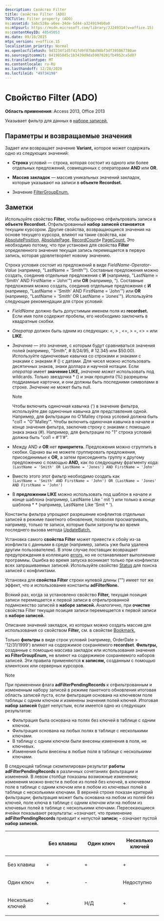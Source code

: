 ```yaml
---
description: Свойство Filter
title: Свойство Filter (ADO)
TOCTitle: Filter property (ADO)
ms:assetid: 5abc528a-a6ee-34de-5d44-a3249194b0a0
ms:mtpsurl: https://msdn.microsoft.com/library/JJ249314(v=office.15)
ms:contentKeyID: 48545053
ms.date: 09/18/2015
mtps_version: v=office.15
localization_priority: Normal
ms.openlocfilehash: 9d3234f1d5f41fd9f07b8d98bf3df395067780ae
ms.sourcegitcommit: 0419850d5c1b3439d9da59070201fb4952ca5d07
ms.translationtype: MT
ms.contentlocale: ru-RU
ms.lasthandoff: 12/28/2020
ms.locfileid: "49734198"
---
```

# <a name="filter-property-ado"></a>Свойство Filter (ADO)


**Область применения**: Access 2013, Office 2013

Указывает фильтр для данных в [наборе записей.](recordset-object-ado.md)

## <a name="settings-and-return-values"></a>Параметры и возвращаемые значения

Задает или возвращает значение **Variant,** которое может содержать одно из следующих значений:

  - **Строка** условий — строка, которая состоит из одного или более отдельных предложений, совмещенных с операторами **AND** или **OR.**

  - **Массив закладок** — массив уникальных значений закладок, которые указывают на записи в **объекте Recordset.**

  - Значение [FilterGroupEnum.](filtergroupenum.md)

## <a name="remarks"></a>Заметки

Используйте свойство **Filter,** чтобы выборочно отфильтровать записи в **объекте Recordset.** Отфильтрованный **набор записей становится** текущим курсором. Другие свойства, возвращающиеся значения на основе текущего курсора, влияют на такие свойства, как [AbsolutePosition,](absoluteposition-property-ado.md) [AbsolutePage,](absolutepage-property-ado.md) [RecordCount](recordcount-property-ado.md)и [PageCount.](pagecount-property-ado.md) Это необходимо потому, что при установке для свойства **Filter** определенного значения текущая запись перемещается в первую запись, которая удовлетворяет новому значению.

Строка условия состоит из предложений в виде *FieldName-Operator-Value* (например, "LastName = 'Smith'"). Составные предложения можно создать, соединив отдельные предложения с **И** (например, "LastName = 'Smith' AND FirstName = 'John'") или **OR** (например, "). Составные предложения можно создать, соединив отдельные предложения с **И** (например, "LastName = 'Smith' AND FirstName = 'John'") или **OR** (например, "LastName = 'Smith' OR LastName = 'Jones'"). Используйте следующие рекомендации для строк условий:

  - *FieldName* должно быть допустимым именем поля из **recordset.** Если имя поля содержит пробелы, его необходимо заключить в квадратные скобки.

  - *Оператор* должен быть одним из следующих: \<, \> , \<=, \> =, \<\> = или **LIKE**.

  - *Значение* — это значение, с которым будут сравниваться значения полей (например, "Smith", \# 8/24/95, \# 12.345 или $50.00). Используйте одиночковые кавычка со строками и знаками с знаками с знаками \# () с датами. Для чисел можно использовать десятичных знаков, знаки доллара и научной нотации. Если *оператор* имеет **значение LIKE,** *значение может* использовать под wildcards. Только звездочка \* () и знак процента (%) разрешены поддиамные карточки, и они должны быть последними символами в строке. *Значение* не может быть null.

    > [!NOTE]
    > Чтобы включить одиночная кавычка (') в значение фильтра, используйте две одиночные кавычка для представления одной. Например, для фильтрации по O'Malley строка условий должна быть "col1 = "O''Malley'". Чтобы включить одиночная кавычка в начале и конце значения фильтра, заключив строку с знаками с помощью знака знака (#). Например, для фильтрации по "1" строка условий должна быть "col1 = #'1'#".

-   Между AND и **OR** нет **приоритета.** Предложения можно сгруппить в скобки. Однако вы не можете группировать предложения, присоединимые к **OR,** а затем присоединять группу к другому предложению с помощью **AND,** как по следующему фрагменту кода:  
 `(LastName = 'Smith' OR LastName = 'Jones') AND FirstName = 'John'`  
  
-   Вместо этого этот фильтр необходимо создать как  
 `(LastName = 'Smith' AND FirstName = 'John') OR (LastName = 'Jones' AND FirstName = 'John')`  

  - В **предложении LIKE** можно использовать под шаблон в начале и конце шаблона (например, LastName Like ' mit ') или только в конце шаблона \* \* (например, LastName Like 'Smit \* ').

Константы фильтра упрощают разрешение конфликтов отдельных записей в режиме пакетного обновления, позволяя просматривать, например, только те записи, которые были затронуты во время последнего вызова метода [UpdateBatch.](updatebatch-method-ado.md)

Установка самого **свойства Filter** может привести к сбойу из-за конфликта с данными в среде (например, запись уже была удалена другим пользователем). В этом случае поставщик возвращает предупреждения в коллекцию [errors,](errors-collection-ado.md) но не останавливает выполнение программы. Ошибка во время запуска возникает только при конфликтах всех запрашиваемых записей. Используйте свойство [Status](status-property-ado-recordset.md) для поиска записей с конфликтами.

Установка для **свойства Filter** строки нулевой длины ("") имеет тот же эффект, что и использование константы **adFilterNone.**

Всякий раз, когда за установлено свойство **Filter,** текущая позиция записи перемещается к первой записи в отфильтрованной подмножество записей в **наборе записей.** Аналогично, при **очистке** свойства Filter текущая позиция записи перемещается к первой записи в **наборе записей.**

Описание значений закладок, из которых можно создать массив для использования со свойством **Filter,** см. в свойстве [Bookmark.](bookmark-property-ado.md)

Только **фильтры** в виде строк условий (например, OrderDate \> '12/31/1999') влияют на содержимое сохраняемого **recordset**. **Фильтры,** созданные  с помощью массива закладок или использования значения **из FilterGroupEnum,** не влияют на содержимое сохраняемого наборов записей. Эти правила применяются **к записям,** созданным с помощью клиентских или серверных курсоров.

> [!NOTE]
> При применении флага **adFilterPendingRecords** к отфильтрованным и измененным набору  записей в режиме пакетного обновления итоговая область записей пуста, если фильтрация основана на ключевом поле таблицы с одним ключом и изменены значения полей ключей.  Итоговая **набор записей** будет непустым, если имеется одно из следующих результатов:
> - Фильтрация была основана на полях без ключей в таблице с одним ключом.
> - Фильтрация основана на любых полях в таблице с несколькими ключами.
> - В таблицу с одним ключом были внесены изменения в поля, не ключевых.
> - Изменения были внесены в любые поля в таблице с несколькими ключами.

В следующей таблице скомпилирован результат **работы adFilterPendingRecords** в различных сочетаниях фильтрации и изменений. В левом столбце показаны возможные изменения; изменения можно внести в любое из полей без ключей, в ключевом поле в таблице с одним ключом или в любом из ключевых полей в таблице с несколькими ключами. В верхней строке показан критерий фильтрации; фильтрация может быть основана на любом из полей без ключей, поле ключа в таблице с одним ключом или на любом из ключевых полей в таблице с несколькими ключами. Пересекающиеся ячейки показывают результаты: +означает, что применение **adFilterPendingRecords** приводит к непустой **записи;** **-** означает пустой **набор записей.**

<table>
<colgroup>
<col style="width: 25%" />
<col style="width: 25%" />
<col style="width: 25%" />
<col style="width: 25%" />
</colgroup>
<thead>
<tr class="header">
<th><p><br />
</p></th>
<th><p>Без клавиш</p></th>
<th><p>Один ключ</p></th>
<th><p>Несколько ключей</p></th>
</tr>
</thead>
<tbody>
<tr class="odd">
<td><p>Без клавиш</p></td>
<td><p>+</p></td>
<td><p>+</p></td>
<td><p>+</p></td>
</tr>
<tr class="even">
<td><p>Один ключ</p></td>
<td><p>+</p></td>
<td><p>-</p></td>
<td><p>Недоступно</p></td>
</tr>
<tr class="odd">
<td><p>Несколько ключей</p></td>
<td><p>+</p></td>
<td><p>Н/Д</p></td>
<td><p>+</p></td>
</tr>
</tbody>
</table>

